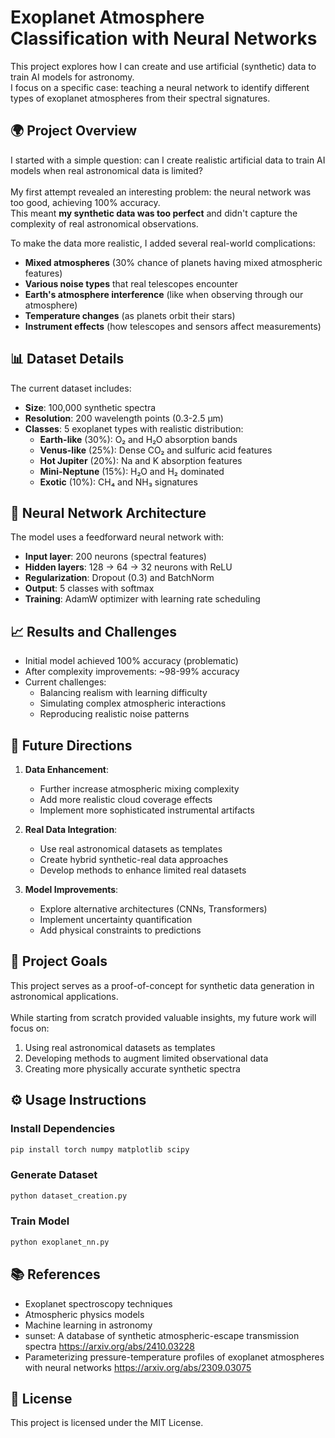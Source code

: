 # Exoplanet Atmosphere Classification with Neural Networks

This project explores how I can create and use artificial (synthetic) data to train AI models for astronomy. <br> I focus on a specific case: teaching a neural network to identify different types of exoplanet atmospheres from their spectral signatures.

## 🌍 Project Overview

I started with a simple question: can I create realistic artificial data to train AI models when real astronomical data is limited? <br> <br> My first attempt revealed an interesting problem: the neural network was too good, achieving 100% accuracy. <br> This meant **my synthetic data was too perfect** and didn't capture the complexity of real astronomical observations.

To make the data more realistic, I added several real-world complications:

- **Mixed atmospheres** (30% chance of planets having mixed atmospheric features)
- **Various noise types** that real telescopes encounter
- **Earth's atmosphere interference** (like when observing through our atmosphere)
- **Temperature changes** (as planets orbit their stars)
- **Instrument effects** (how telescopes and sensors affect measurements)

## 📊 Dataset Details

The current dataset includes:

- **Size**: 100,000 synthetic spectra
- **Resolution**: 200 wavelength points (0.3-2.5 μm)
- **Classes**: 5 exoplanet types with realistic distribution:
  - **Earth-like** (30%): O₂ and H₂O absorption bands
  - **Venus-like** (25%): Dense CO₂ and sulfuric acid features
  - **Hot Jupiter** (20%): Na and K absorption features
  - **Mini-Neptune** (15%): H₂O and H₂ dominated
  - **Exotic** (10%): CH₄ and NH₃ signatures

## 🧠 Neural Network Architecture

The model uses a feedforward neural network with:

- **Input layer**: 200 neurons (spectral features)
- **Hidden layers**: 128 → 64 → 32 neurons with ReLU
- **Regularization**: Dropout (0.3) and BatchNorm
- **Output**: 5 classes with softmax
- **Training**: AdamW optimizer with learning rate scheduling

## 📈 Results and Challenges

- Initial model achieved 100% accuracy (problematic)
- After complexity improvements: ~98-99% accuracy
- Current challenges:
  - Balancing realism with learning difficulty
  - Simulating complex atmospheric interactions
  - Reproducing realistic noise patterns

## 🔮 Future Directions

1. **Data Enhancement**:
   - Further increase atmospheric mixing complexity
   - Add more realistic cloud coverage effects
   - Implement more sophisticated instrumental artifacts

2. **Real Data Integration**:
   - Use real astronomical datasets as templates
   - Create hybrid synthetic-real data approaches
   - Develop methods to enhance limited real datasets

3. **Model Improvements**:
   - Explore alternative architectures (CNNs, Transformers)
   - Implement uncertainty quantification
   - Add physical constraints to predictions

## 🎯 Project Goals

This project serves as a proof-of-concept for synthetic data generation in astronomical applications. <br> <br> While starting from scratch provided valuable insights, my future work will focus on:

1. Using real astronomical datasets as templates
2. Developing methods to augment limited observational data
3. Creating more physically accurate synthetic spectra

## ⚙️ Usage Instructions

### Install Dependencies
```bash
pip install torch numpy matplotlib scipy
```

### Generate Dataset
```python
python dataset_creation.py
```

### Train Model
```python
python exoplanet_nn.py
```

## 📚 References

- Exoplanet spectroscopy techniques
- Atmospheric physics models
- Machine learning in astronomy
- sunset: A database of synthetic atmospheric-escape transmission spectra https://arxiv.org/abs/2410.03228
- Parameterizing pressure-temperature profiles of exoplanet atmospheres with neural networks https://arxiv.org/abs/2309.03075

## 📜 License

This project is licensed under the MIT License.

